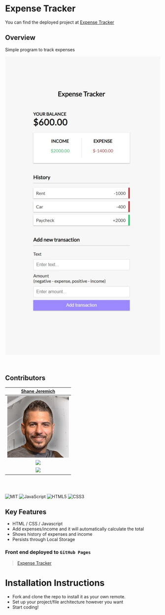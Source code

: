 # Expense Tracker

You can find the deployed project at [Expense Tracker](https://sjeremich23.github.io/Expense-Tracker/)

## Overview

Simple program to track expenses

![Expense Tracker](/images/expensetracker.jpg)

<br>

## Contributors

|                                        [Shane Jeremich](https://github.com/sjeremich23)                                        |
| :----------------------------------------------------------------------------------------------------------------------------: |
|                         [<img src="images/shane.png" width = "200" />](https://github.com/sjeremich23)                         |
|                    [<img src="https://github.com/favicon.ico" width="15"> ](https://github.com/sjeremich23)                    |
| [ <img src="https://static.licdn.com/sc/h/al2o9zrvru7aqj8e1x2rzsrca" width="15"> ](https://www.linkedin.com/in/shanejeremich/) |

<br>
<br>

![MIT](https://img.shields.io/packagist/l/doctrine/orm.svg)
![JavaScript](https://img.shields.io/badge/javascript-%23323330.svg?&logo=javascript&logoColor=%23F7DF1E)
![HTML5](https://img.shields.io/badge/html5-%23E34F26.svg?logo=html5&logoColor=white)
![CSS3](https://img.shields.io/badge/css3-%231572B6.svg?logo=css3&logoColor=white)

## Key Features

- HTML / CSS / Javascript
- Add expenses/income and it will automatically calculate the total
- Shows history of expenses and income
- Persists through Local Storage

### Front end deployed to `GitHub Pages`

> [Expense Tracker](https://sjeremich23.github.io/Expense-Tracker/)

# Installation Instructions

- Fork and clone the repo to install it as your own remote.
- Set up your project/file architecture however you want
- Start coding!
